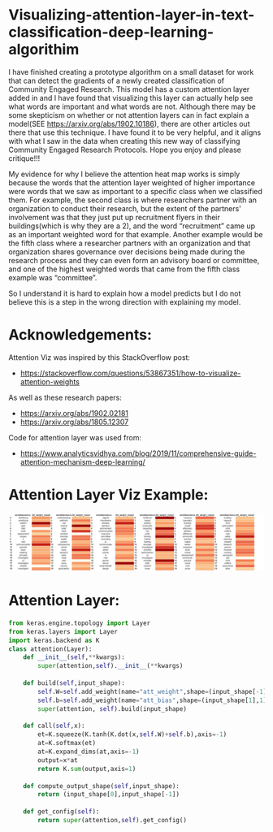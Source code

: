 # Visualizing-attention-layer-in-text-classification-deep-learning-algorithim
I have finished creating a prototype algorithm on a small dataset for work that can detect the gradients of a newly created classification of Community Engaged Research. This model has a custom attention layer added in and I have found that visualizing this layer can actually help see what words are important and what words are not. Although there may be some skepticism on whether or not attention layers can in fact explain a model(SEE https://arxiv.org/abs/1902.10186), there are other articles out there that use this technique. I have found it to be very helpful, and it aligns with what I saw in the data when creating this new way of classifying Community Engaged Research Protocols. Hope you enjoy and please critique!!!

My evidence for why I believe the attention heat map works is simply because the words that the attention layer weighted of higher importance were words that we saw as important to a specific class when we classified them. For example, the second class is where researchers partner with an organization to conduct their research, but the extent of the partners' involvement was that they just put up recruitment flyers in their buildings(which is why they are a 2), and the word “recruitment” came up as an important weighted word for that example. Another example would be the fifth class where a researcher partners with an organization and that organization shares governance over decisions being made during the research process and they can even form an advisory board or committee, and one of the highest weighted words that came from the fifth class example was “committee”.

So I understand it is hard to explain how a model predicts but I do not believe this is a step in the wrong direction with explaining my model. 


# Acknowledgements:
Attention Viz was inspired by this StackOverflow post: 
- https://stackoverflow.com/questions/53867351/how-to-visualize-attention-weights

As well as these research papers: 
- https://arxiv.org/abs/1902.02181
- https://arxiv.org/abs/1805.12307

Code for attention layer was used from:
- https://www.analyticsvidhya.com/blog/2019/11/comprehensive-guide-attention-mechanism-deep-learning/


# **Attention Layer Viz Example**:
![Alt text](attentionnotsorted.JPG?raw=true "Title")

# **Attention Layer**:
```python
from keras.engine.topology import Layer
from keras.layers import Layer
import keras.backend as K
class attention(Layer):
    def __init__(self,**kwargs):
        super(attention,self).__init__(**kwargs)

    def build(self,input_shape):
        self.W=self.add_weight(name="att_weight",shape=(input_shape[-1],1),initializer="normal")
        self.b=self.add_weight(name="att_bias",shape=(input_shape[1],1),initializer="zeros")        
        super(attention, self).build(input_shape)

    def call(self,x):
        et=K.squeeze(K.tanh(K.dot(x,self.W)+self.b),axis=-1)
        at=K.softmax(et)
        at=K.expand_dims(at,axis=-1)
        output=x*at
        return K.sum(output,axis=1)

    def compute_output_shape(self,input_shape):
        return (input_shape[0],input_shape[-1])

    def get_config(self):
        return super(attention,self).get_config()
```
